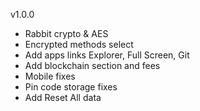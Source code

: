 v1.0.0

- Rabbit crypto & AES
- Encrypted methods select
- Add apps links Explorer, Full Screen, Git 
- Add blockchain section and fees
- Mobile fixes
- Pin code storage fixes
- Add Reset All data
